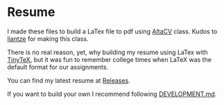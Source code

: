 # Resume

I made these files to build a LaTex file to pdf using [AltaCV](https://github.com/liantze/AltaCV) class. Kudos to [liantze](https://github.com/liantze) for making this class.

There is no real reason, yet, why building my resume using LaTex with [TinyTeX](https://yihui.org/tinytex/), but it was fun to remember college times when LaTeX was the default format for our assignments.

You can find my latest resume at [Releases](https://github.com/dolfolife/dolfolife/releases).

If you want to build your own I recommend following [DEVELOPMENT.md](./DEVELOPMENT.md).